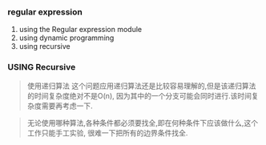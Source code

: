 ### regular expression
1. using the Regular expression module
2. using dynamic programming
3. using recursive

### USING Recursive
> 使用递归算法
> 这个问题应用递归算法还是比较容易理解的,但是该递归算法的时间复杂度绝对不是O(n),
> 因为其中的一个分支可能会同时进行.该时间复杂度需要再考虑一下.

> 无论使用哪种算法,各种条件都必须要找全,即在何种条件下应该做什么,这个工作只能手工实验,
> 很难一下把所有的边界条件找全.
